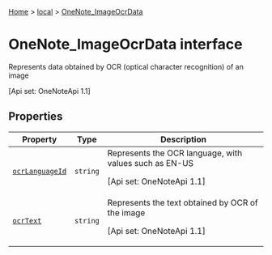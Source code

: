 [Home](./index) &gt; [local](local.md) &gt; [OneNote\_ImageOcrData](local.onenote_imageocrdata.md)

# OneNote\_ImageOcrData interface

Represents data obtained by OCR (optical character recognition) of an image 

 \[Api set: OneNoteApi 1.1\]

## Properties

|  Property | Type | Description |
|  --- | --- | --- |
|  [`ocrLanguageId`](local.onenote_imageocrdata.ocrlanguageid.md) | `string` | Represents the OCR language, with values such as EN-US <p/> \[Api set: OneNoteApi 1.1\] |
|  [`ocrText`](local.onenote_imageocrdata.ocrtext.md) | `string` | Represents the text obtained by OCR of the image <p/> \[Api set: OneNoteApi 1.1\] |

